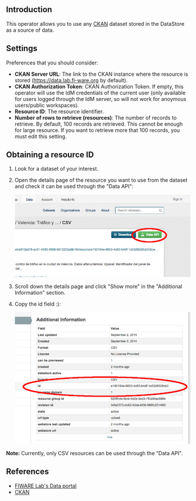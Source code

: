 Introduction
------------

This operator allows you to use any [CKAN][ckan] dataset stored in the DataStore as a source of data.

Settings
--------

Preferences that you should consider:

* **CKAN Server URL**: The link to the CKAN instance where the resource is stored (https://data.lab.fi-ware.org by default).
* **CKAN Authorization Token**: CKAN Authorization Token. If empty, this operator will use the IdM credentials of the current user (only available for users logged through the IdM server, so will not work for anoymous users/public workspaces).
* **Resource ID**: The resource identifier.
* **Number of rows to retrieve (resources)**: The number of records to retrieve. By default, 100 records are retrieved. This cannot be enough for large resource. If you want to retrieve more that 100 records, you must edit this setting.

Obtaining a resource ID
-----------------------

1. Look for a dataset of your interest.
2. Open the details page of the resource you want to use from the dataset and check it can be used through the "Data API":

    ![DataAPI screenshot](images/DataAPI.png)

3. Scroll down the details page and click "Show more" in the "Additional Information" section.
4. Copy the id field :):

    ![id field screenshot](images/resourceid.png)

**Note:** Currently, only CSV resources can be used through the "Data API".

References
----------

* [FIWARE Lab's Data portal](https://data.lab.fi-ware.org)
* [CKAN][ckan]

[ckan]: http://ckan.org/
